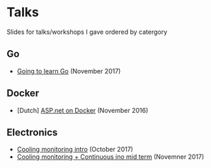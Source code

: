 # Talks
Slides for talks/workshops I gave ordered by catergory

## Go
* [Going to learn Go](https://docs.google.com/presentation/d/1biS9BFx5W9NHTDTf7bpFoki4kmrX3v4J7qmOru7-oVM/edit?usp=sharing) (November 2017)

## Docker 
 * [Dutch] [ASP.net on Docker](https://docs.google.com/presentation/d/1GI-2BkjgK8PGSUI4lyepnCRYHaFhK5uBSbVHPi5DeTI/edit?usp=sharing) (November 2016)

## Electronics
 * [Cooling monitoring intro](https://docs.google.com/presentation/d/133xpBUE_acslVUcudwYcfuak7STw0niPNOy38Daqf7Y/edit?usp=sharing) (October 2017)
 * [Cooling monitoring + Continuous ino mid term](https://docs.google.com/presentation/d/1f3ZfPS9hDf4rcAGoqXM7P9uwuKj5NWtparRQBS5OCcM/edit?usp=sharing) (Novemner 2017)
